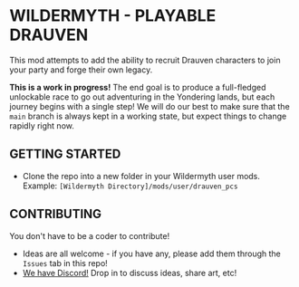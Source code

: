 # WILDERMYTH - PLAYABLE DRAUVEN

This mod attempts to add the ability to recruit Drauven characters to join your party and forge their own legacy.

**This is a work in progress!** The end goal is to produce a full-fledged unlockable race to go out adventuring in the Yondering lands, but each journey begins with a single step! We will do our best to make sure that the `main` branch is always kept in a working state, but expect things to change rapidly right now.

## GETTING STARTED

* Clone the repo into a new folder in your Wildermyth user mods. Example: `[Wildermyth Directory]/mods/user/drauven_pcs`

## CONTRIBUTING

You don't have to be a coder to contribute! 

* Ideas are all welcome - if you have any, please add them through the `Issues` tab in this repo!
* [We have Discord!](https://discord.com/invite/uftGyUa8GS) Drop in to discuss ideas, share art, etc!